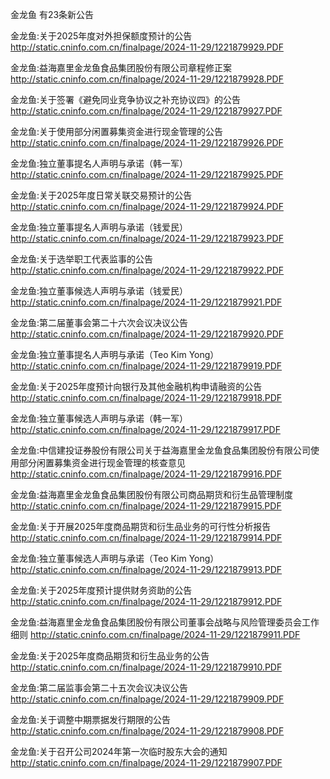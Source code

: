 金龙鱼 有23条新公告 

金龙鱼:关于2025年度对外担保额度预计的公告 http://static.cninfo.com.cn/finalpage/2024-11-29/1221879929.PDF 

金龙鱼:益海嘉里金龙鱼食品集团股份有限公司章程修正案 http://static.cninfo.com.cn/finalpage/2024-11-29/1221879928.PDF 

金龙鱼:关于签署《避免同业竞争协议之补充协议四》的公告 http://static.cninfo.com.cn/finalpage/2024-11-29/1221879927.PDF 

金龙鱼:关于使用部分闲置募集资金进行现金管理的公告 http://static.cninfo.com.cn/finalpage/2024-11-29/1221879926.PDF 

金龙鱼:独立董事提名人声明与承诺（韩一军） http://static.cninfo.com.cn/finalpage/2024-11-29/1221879925.PDF 

金龙鱼:关于2025年度日常关联交易预计的公告 http://static.cninfo.com.cn/finalpage/2024-11-29/1221879924.PDF 

金龙鱼:独立董事提名人声明与承诺（钱爱民） http://static.cninfo.com.cn/finalpage/2024-11-29/1221879923.PDF 

金龙鱼:关于选举职工代表监事的公告 http://static.cninfo.com.cn/finalpage/2024-11-29/1221879922.PDF 

金龙鱼:独立董事候选人声明与承诺（钱爱民） http://static.cninfo.com.cn/finalpage/2024-11-29/1221879921.PDF 

金龙鱼:第二届董事会第二十六次会议决议公告 http://static.cninfo.com.cn/finalpage/2024-11-29/1221879920.PDF 

金龙鱼:独立董事提名人声明与承诺（Teo Kim Yong） http://static.cninfo.com.cn/finalpage/2024-11-29/1221879919.PDF 

金龙鱼:关于2025年度预计向银行及其他金融机构申请融资的公告 http://static.cninfo.com.cn/finalpage/2024-11-29/1221879918.PDF 

金龙鱼:独立董事候选人声明与承诺（韩一军） http://static.cninfo.com.cn/finalpage/2024-11-29/1221879917.PDF 

金龙鱼:中信建投证券股份有限公司关于益海嘉里金龙鱼食品集团股份有限公司使用部分闲置募集资金进行现金管理的核查意见 http://static.cninfo.com.cn/finalpage/2024-11-29/1221879916.PDF 

金龙鱼:益海嘉里金龙鱼食品集团股份有限公司商品期货和衍生品管理制度 http://static.cninfo.com.cn/finalpage/2024-11-29/1221879915.PDF 

金龙鱼:关于开展2025年度商品期货和衍生品业务的可行性分析报告 http://static.cninfo.com.cn/finalpage/2024-11-29/1221879914.PDF 

金龙鱼:独立董事候选人声明与承诺（Teo Kim Yong） http://static.cninfo.com.cn/finalpage/2024-11-29/1221879913.PDF 

金龙鱼:关于2025年度预计提供财务资助的公告 http://static.cninfo.com.cn/finalpage/2024-11-29/1221879912.PDF 

金龙鱼:益海嘉里金龙鱼食品集团股份有限公司董事会战略与风险管理委员会工作细则 http://static.cninfo.com.cn/finalpage/2024-11-29/1221879911.PDF 

金龙鱼:关于2025年度商品期货和衍生品业务的公告 http://static.cninfo.com.cn/finalpage/2024-11-29/1221879910.PDF 

金龙鱼:第二届监事会第二十五次会议决议公告 http://static.cninfo.com.cn/finalpage/2024-11-29/1221879909.PDF 

金龙鱼:关于调整中期票据发行期限的公告 http://static.cninfo.com.cn/finalpage/2024-11-29/1221879908.PDF 

金龙鱼:关于召开公司2024年第一次临时股东大会的通知 http://static.cninfo.com.cn/finalpage/2024-11-29/1221879907.PDF 

